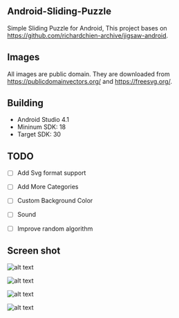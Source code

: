 ## Android-Sliding-Puzzle
Simple Sliding Puzzle for Android, This project bases on https://github.com/richardchien-archive/jigsaw-android.

## Images
All images are public domain. They are downloaded from https://publicdomainvectors.org/ and https://freesvg.org/.

## Building
- Android Studio 4.1
- Mininum SDK: 18
- Target SDK: 30 

## TODO
- [ ] Add Svg format support
- [ ] Add More Categories
- [ ] Custom Background Color
- [ ] Sound
- [ ] Improve random algorithm


## Screen shot
![alt text](Screenshots/Screenshot1.jpg/)



![alt text](Screenshots/Screenshot2.jpg/)



![alt text](Screenshots/Screenshot3.jpg/)



![alt text](Screenshots/Screenshot4.jpg/)


